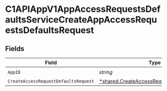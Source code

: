 # C1APIAppV1AppAccessRequestsDefaultsServiceCreateAppAccessRequestsDefaultsRequest


## Fields

| Field                                                                                                          | Type                                                                                                           | Required                                                                                                       | Description                                                                                                    |
| -------------------------------------------------------------------------------------------------------------- | -------------------------------------------------------------------------------------------------------------- | -------------------------------------------------------------------------------------------------------------- | -------------------------------------------------------------------------------------------------------------- |
| `AppID`                                                                                                        | *string*                                                                                                       | :heavy_check_mark:                                                                                             | N/A                                                                                                            |
| `CreateAccessRequestDefaultsRequest`                                                                           | [*shared.CreateAccessRequestDefaultsRequest](../../../pkg/models/shared/createaccessrequestdefaultsrequest.md) | :heavy_minus_sign:                                                                                             | N/A                                                                                                            |